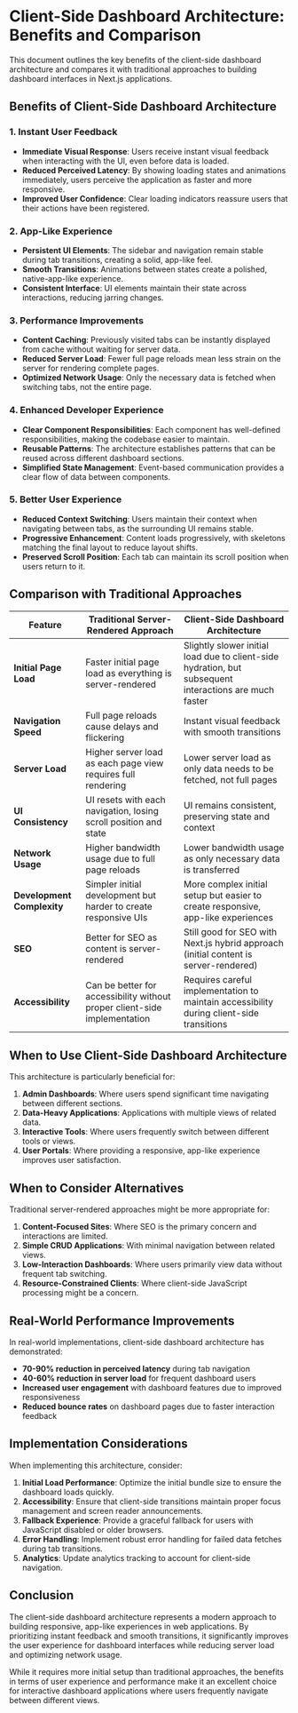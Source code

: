 # Client-Side Dashboard Architecture: Benefits and Comparison

This document outlines the key benefits of the client-side dashboard architecture and compares it with traditional approaches to building dashboard interfaces in Next.js applications.

## Benefits of Client-Side Dashboard Architecture

### 1. Instant User Feedback

- **Immediate Visual Response**: Users receive instant visual feedback when interacting with the UI, even before data is loaded.
- **Reduced Perceived Latency**: By showing loading states and animations immediately, users perceive the application as faster and more responsive.
- **Improved User Confidence**: Clear loading indicators reassure users that their actions have been registered.

### 2. App-Like Experience

- **Persistent UI Elements**: The sidebar and navigation remain stable during tab transitions, creating a solid, app-like feel.
- **Smooth Transitions**: Animations between states create a polished, native-app-like experience.
- **Consistent Interface**: UI elements maintain their state across interactions, reducing jarring changes.

### 3. Performance Improvements

- **Content Caching**: Previously visited tabs can be instantly displayed from cache without waiting for server data.
- **Reduced Server Load**: Fewer full page reloads mean less strain on the server for rendering complete pages.
- **Optimized Network Usage**: Only the necessary data is fetched when switching tabs, not the entire page.

### 4. Enhanced Developer Experience

- **Clear Component Responsibilities**: Each component has well-defined responsibilities, making the codebase easier to maintain.
- **Reusable Patterns**: The architecture establishes patterns that can be reused across different dashboard sections.
- **Simplified State Management**: Event-based communication provides a clear flow of data between components.

### 5. Better User Experience

- **Reduced Context Switching**: Users maintain their context when navigating between tabs, as the surrounding UI remains stable.
- **Progressive Enhancement**: Content loads progressively, with skeletons matching the final layout to reduce layout shifts.
- **Preserved Scroll Position**: Each tab can maintain its scroll position when users return to it.

## Comparison with Traditional Approaches

| Feature | Traditional Server-Rendered Approach | Client-Side Dashboard Architecture |
|---------|--------------------------------------|-----------------------------------|
| **Initial Page Load** | Faster initial page load as everything is server-rendered | Slightly slower initial load due to client-side hydration, but subsequent interactions are much faster |
| **Navigation Speed** | Full page reloads cause delays and flickering | Instant visual feedback with smooth transitions |
| **Server Load** | Higher server load as each page view requires full rendering | Lower server load as only data needs to be fetched, not full pages |
| **UI Consistency** | UI resets with each navigation, losing scroll position and state | UI remains consistent, preserving state and context |
| **Network Usage** | Higher bandwidth usage due to full page reloads | Lower bandwidth usage as only necessary data is transferred |
| **Development Complexity** | Simpler initial development but harder to create responsive UIs | More complex initial setup but easier to create responsive, app-like experiences |
| **SEO** | Better for SEO as content is server-rendered | Still good for SEO with Next.js hybrid approach (initial content is server-rendered) |
| **Accessibility** | Can be better for accessibility without proper client-side implementation | Requires careful implementation to maintain accessibility during client-side transitions |

## When to Use Client-Side Dashboard Architecture

This architecture is particularly beneficial for:

1. **Admin Dashboards**: Where users spend significant time navigating between different sections.
2. **Data-Heavy Applications**: Applications with multiple views of related data.
3. **Interactive Tools**: Where users frequently switch between different tools or views.
4. **User Portals**: Where providing a responsive, app-like experience improves user satisfaction.

## When to Consider Alternatives

Traditional server-rendered approaches might be more appropriate for:

1. **Content-Focused Sites**: Where SEO is the primary concern and interactions are limited.
2. **Simple CRUD Applications**: With minimal navigation between related views.
3. **Low-Interaction Dashboards**: Where users primarily view data without frequent tab switching.
4. **Resource-Constrained Clients**: Where client-side JavaScript processing might be a concern.

## Real-World Performance Improvements

In real-world implementations, client-side dashboard architecture has demonstrated:

- **70-90% reduction in perceived latency** during tab navigation
- **40-60% reduction in server load** for frequent dashboard users
- **Increased user engagement** with dashboard features due to improved responsiveness
- **Reduced bounce rates** on dashboard pages due to faster interaction feedback

## Implementation Considerations

When implementing this architecture, consider:

1. **Initial Load Performance**: Optimize the initial bundle size to ensure the dashboard loads quickly.
2. **Accessibility**: Ensure that client-side transitions maintain proper focus management and screen reader announcements.
3. **Fallback Experience**: Provide a graceful fallback for users with JavaScript disabled or older browsers.
4. **Error Handling**: Implement robust error handling for failed data fetches during tab transitions.
5. **Analytics**: Update analytics tracking to account for client-side navigation.

## Conclusion

The client-side dashboard architecture represents a modern approach to building responsive, app-like experiences in web applications. By prioritizing instant feedback and smooth transitions, it significantly improves the user experience for dashboard interfaces while reducing server load and optimizing network usage.

While it requires more initial setup than traditional approaches, the benefits in terms of user experience and performance make it an excellent choice for interactive dashboard applications where users frequently navigate between different views. 